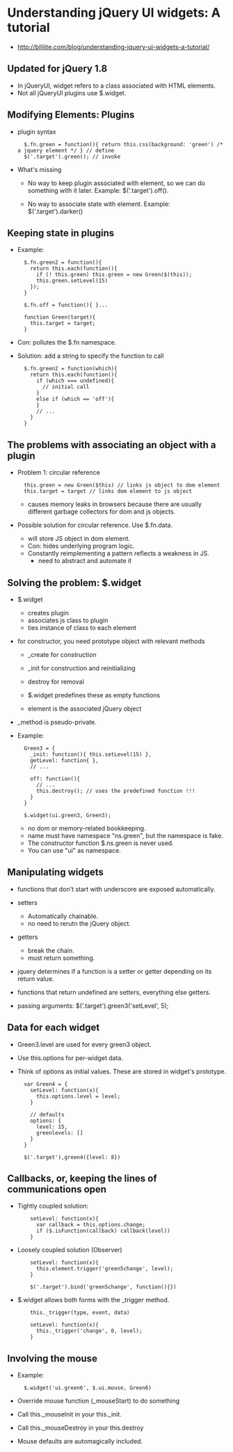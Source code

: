 Understanding jQuery UI widgets: A tutorial
========================================================================

* http://bililite.com/blog/understanding-jquery-ui-widgets-a-tutorial/

Updated for jQuery 1.8
------------------------------------------------------------------------

* In jQueryUI, widget refers to a class associated with HTML elements.
* Not all jQueryUI plugins use $.widget.


Modifying Elements: Plugins
------------------------------------------------------------------------

* plugin syntax

        $.fn.green = function(){ return this.css(background: 'green') /* a jquery element */ } // define
        $('.target').green(); // invoke

* What's missing
  - No way to keep plugin associated with element, so we can do something
    with it later. Example: $('.target').off().

  - No way to associate state with element. Example: $('.target').darker()


Keeping state in plugins
------------------------------------------------------------------------

* Example:

        $.fn.green2 = function(){
          return this.each(function(){
            if (! this.green) this.green = new Green($(this));
            this.green.setLevel(15)
          });
        }
        
        $.fn.off = function(){ }...
        
        function Green(target){
          this.target = target;
        }

* Con: pollutes the $.fn namespace.

* Solution: add a string to specify the function to call

        $.fn.green2 = function(which){
          return this.each(function(){
            if (which === undefined){
              // initial call
            }
            else if (which == 'off'){
            }
            // ...
          }
        }

The problems with associating an object with a plugin
------------------------------------------------------------------------

* Problem 1: circular reference

        this.green = new Green($this) // links js object to dom element
        this.target = target // links dom element to js object

  - causes memory leaks in browsers because there are usually different
    garbage collectors for dom and js objects.

* Possible solution for circular reference. Use $.fn.data.
  - will store JS object in dom element.
  - Con: hides underlying program logic.
  - Constantly reimplementing a pattern reflects a weakness in JS.
    - need to abstract and automate it

Solving the problem: $.widget
------------------------------------------------------------------------

* $.widget
  - creates plugin
  - associates js class to plugin
  - ties instance of class to each element

* for constructor, you need prototype object with relevant methods
  - _create for construction
  - _init for construction and reinitializing
  - destroy for removal

  - $.widget predefines these as empty functions

  - element is the associated jQuery object

* _method is pseudo-private.

* Example:

        Green3 = {
          _init: function(){ this.setLevel(15) },
          getLevel: function{ },
          // ...
          
          off: function(){
            // ...
            this.destroy(); // uses the predefined function !!!
          }
        }
    
        $.widget(ui.green3, Green3);

  - no dom or memory-related bookkeeping.
  - name must have namespace "ns.green", but the namespace is fake.
  - The constructor function $.ns.green is never used.
  - You can use "ui" as namespace.

Manipulating widgets
------------------------------------------------------------------------

* functions that don't start with underscore are exposed automatically.

* setters
  - Automatically chainable.
  - no need to rerutn the jQuery object.

* getters
  - break the chain.
  - must return something.

* jquery determines if a function is a setter or getter depending on its return value.
* functions that return undefined are setters, everything else getters.

* passing arguments: $('.target').green3('setLevel', 5);

Data for each widget
------------------------------------------------------------------------

* Green3.level are used for every green3 object.

* Use this.options for per-widget data.

* Think of options as initial values. These are stored in widget's prototype.

        var Green4 = {
          setLevel: function(x){
            this.options.level = level;
          }
          
          // defaults
          options: {
            level: 15,
            greenlevels: []
          }
        }
        
        $('.target'),green4({level: 8})



Callbacks, or, keeping the lines of communications open
------------------------------------------------------------------------

* Tightly coupled solution:

          setLevel: function(x){
            var callback = this.options.change;
            if ($.isFunction(callback) callback(level))
          }

* Loosely coupled solution (Observer)

          setLevel: function(x){
            this.element.trigger('green5change', level);
          }
        
          $('.target').bind('green5change', function(){})

* $.widget allows both forms with the _trigger method.

          this._trigger(type, event, data)
        
          setLevel: function(x){
            this._trigger('change', 0, level);
          }

Involving the mouse
------------------------------------------------------------------------

* Example:

        $.widget('ui.green6', $.ui.mouse, Green6)

* Override mouse function (_mouseStart) to do something
* Call this._mouseInit in your this._init.
* Call this._mouseDestroy in your this.destroy
* Mouse defaults are automagically included.

